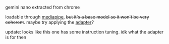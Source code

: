gemini nano extracted from chrome

loadable through [mediapipe](https://github.com/google-ai-edge/mediapipe), ~~but it's a base model so it won't be very coherent~~. maybe try applying the [adapter](https://huggingface.co/wave-on-discord/gemini-nano-adapter)?

update: looks like this one has some instruction tuning. idk what the adapter is for then
